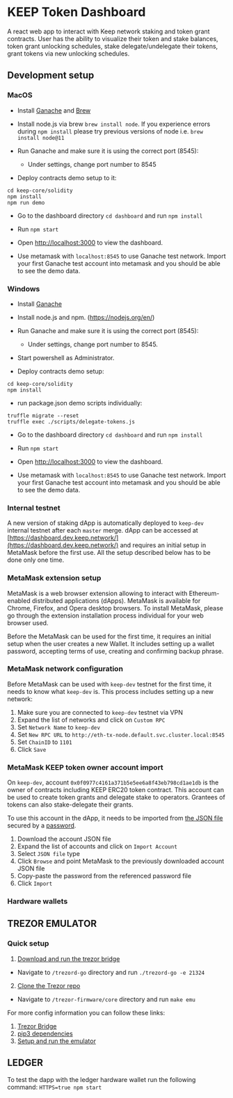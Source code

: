 # KEEP Token Dashboard

A react web app to interact with Keep network staking and token grant contracts.
User has the ability to visualize their token and stake balances, token grant unlocking schedules, stake delegate/undelegate their tokens, grant tokens via new unlocking schedules.

## Development setup

### MacOS

* Install [Ganache](http://truffleframework.com/ganache/) and [Brew](https://brew.sh/)
* Install node.js via brew `brew install node`. If you experience errors during `npm install` please try previous versions of node i.e. `brew install node@11`
* Run Ganache and make sure it is using the correct port (8545):
  * Under settings, change port number to 8545

* Deploy contracts demo setup to it:

```
cd keep-core/solidity
npm install
npm run demo
```

* Go to the dashboard directory `cd dashboard` and run `npm install`

* Run `npm start`

* Open [http://localhost:3000](http://localhost:3000) to view the dashboard.

* Use metamask with `localhost:8545` to use Ganache test network. Import your first Ganache test account into metamask and you should be able to see the demo data.

### Windows

* Install [Ganache](https://github.com/trufflesuite/ganache/releases)
* Install node.js and npm. (https://nodejs.org/en/)
* Run Ganache and make sure it is using the correct port (8545):
  * Under settings, change port number to 8545.
* Start powershell as Administrator.

* Deploy contracts demo setup:

```
cd keep-core/solidity
npm install
```
* run package.json demo scripts individually:
```
truffle migrate --reset
truffle exec ./scripts/delegate-tokens.js
```
* Go to the dashboard directory `cd dashboard` and run `npm install`

* Run `npm start`

* Open [http://localhost:3000](http://localhost:3000) to view the dashboard.

* Use metamask with `localhost:8545` to use Ganache test network. Import your first Ganache test account into metamask and you should be able to see the demo data.


### Internal testnet

A new version of staking dApp is automatically deployed to `keep-dev` internal testnet after each `master` merge. dApp can be accessed at [https://dashboard.dev.keep.network/](https://dashboard.dev.keep.network/) and requires an initial setup in MetaMask before the first use. All the setup described below has to be done only one time. 

### MetaMask extension setup

MetaMask is a web browser extension allowing to interact with Ethereum-enabled distributed applications (dApps). MetaMask is available for Chrome, Firefox, and Opera desktop browsers. To install MetaMask, please go through the extension installation process individual for your web browser used.

Before the MetaMask can be used for the first time, it requires an initial setup when the user creates a new Wallet. It includes setting up a wallet password, accepting terms of use, creating and confirming backup phrase.

### MetaMask network configuration

Before MetaMask can be used with `keep-dev` testnet for the first time, it needs to know what `keep-dev` is. This process includes setting up a new network:

1. Make sure you are connected to `keep-dev` testnet via VPN
2. Expand the list of networks and click on `Custom RPC`
3. Set `Network Name` to `keep-dev`
4. Set `New RPC URL` to `http://eth-tx-node.default.svc.cluster.local:8545`
5. Set `ChainID` to `1101`
6. Click `Save`

### MetaMask KEEP token owner account import
On `keep-dev`, account `0x0f0977c4161a371b5e5ee6a8f43eb798cd1ae1db` is the owner of contracts including KEEP ERC20 token contract. This account can be used to create token grants and delegate stake to operators. Grantees of tokens can also stake-delegate their grants.

To use this account in the dApp, it needs to be imported from [the JSON file](https://github.com/keep-network/keep-core/blob/master/private-testnet/keyfiles/UTC--2019-03-27T19-05-16.429364100Z--0f0977c4161a371b5e5ee6a8f43eb798cd1ae1db) secured by a [password](https://github.com/keep-network/keep-core/blob/master/private-testnet/eth-account-password.txt).

1. Download the account JSON file
2. Expand the list of accounts and click on `Import Account`
3. Select `JSON file` type
4. Click `Browse` and point MetaMask to the previously downloaded account JSON file
5. Copy-paste the password from the referenced password file
6. Click `Import`

### Hardware wallets

## TREZOR EMULATOR

### Quick setup
1. [Download and run the trezor bridge](https://github.com/trezor/trezord-go)
- Navigate to `/trezord-go` directory and run `./trezord-go -e 21324`
2. [Clone the Trezor repo](https://github.com/trezor/trezor-firmware)
- Navigate to `/trezor-firmware/core` directory and run `make emu`

For more config information you can follow these links:

1. [Trezor Bridge](https://github.com/trezor/trezord-go)
2. [pip3 dependencies](https://github.com/trezor/trezor-firmware/blob/master/docs/core/build/index.md)
3. [Setup and run the emulator](https://github.com/trezor/trezor-firmware/blob/master/docs/core/emulator/index.md)

## LEDGER
To test the dapp with the ledger hardware wallet run the following command: `HTTPS=true npm start`
